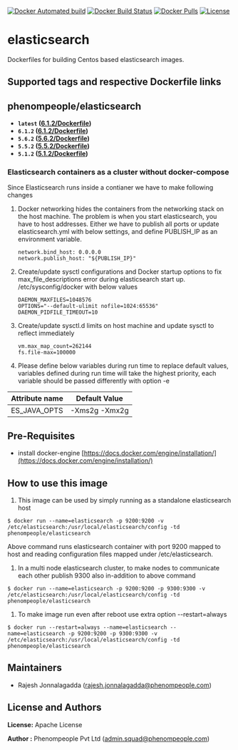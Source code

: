 [![Docker Automated build](https://img.shields.io/docker/automated/phenompeople/elasticsearch.svg?style=plastic)](https://hub.docker.com/r/phenompeople/elasticsearch/)
[![Docker Build Status](https://img.shields.io/docker/build/phenompeople/elasticsearch.svg?style=plastic)](https://hub.docker.com/r/phenompeople/elasticsearch/)
[![Docker Pulls](https://img.shields.io/docker/pulls/phenompeople/elasticsearch.svg?style=plastic)](https://hub.docker.com/r/phenompeople/elasticsearch/)
[![License](https://img.shields.io/badge/License-Apache%202.0-blue.svg)](https://opensource.org/licenses/Apache-2.0)

# elasticsearch 

Dockerfiles for building Centos based elasticsearch images.

## Supported tags and respective Dockerfile links

## phenompeople/elasticsearch

* **`latest`		([6.1.2/Dockerfile](https://bitbucket.org/phenompeople/elasticsearch/src/master/6.1.2/Dockerfile))**
* **`6.1.2` 		([6.1.2/Dockerfile](https://bitbucket.org/phenompeople/elasticsearch/src/master/6.1.2/Dockerfile))**
* **`5.6.2` 		([5.6.2/Dockerfile](https://bitbucket.org/phenompeople/elasticsearch/src/master/5.6.2/Dockerfile))**
* **`5.5.2` 		([5.5.2/Dockerfile](https://bitbucket.org/phenompeople/elasticsearch/src/master/5.5.2/Dockerfile))**
* **`5.1.2` 		([5.1.2/Dockerfile](https://bitbucket.org/phenompeople/elasticsearch/src/master/5.1.2/Dockerfile))**

### Elasticsearch containers as a cluster without docker-compose 

Since Elasticsearch runs inside a contianer we have to make following changes

1. Docker networking hides the containers from the networking stack on the host machine. The problem is when you start elasticsearch, you have to host addresses. 
   Either we have to publish all ports or update elasticsearch.yml with below settings, and define PUBLISH_IP as an environment variable.
   
   ```
   network.bind_host: 0.0.0.0
   network.publish_host: "${PUBLISH_IP}"
   ```
    
1. Create/update sysctl configurations and Docker startup options to fix max_file_descriptions error during elasticsearch start up.
	/etc/sysconfig/docker with below values
	
	```
	DAEMON_MAXFILES=1048576
	OPTIONS="--default-ulimit nofile=1024:65536"
	DAEMON_PIDFILE_TIMEOUT=10
	```

1. Create/update sysctl.d limits on host machine and update sysctl to reflect immediately

	```
	vm.max_map_count=262144
	fs.file-max=100000
	```
1. Please define below variables during run time to replace default values, variables defined during run time will take the highest priority, each variable should be passed differently with option -e 

|Attribute name                     | Default Value             |
|-----------------------------------|---------------------------|
|ES_JAVA_OPTS                       | -Xms2g -Xmx2g             |

## Pre-Requisites

- install docker-engine [https://docs.docker.com/engine/installation/](https://docs.docker.com/engine/installation/)

## How to use this image 

1.  This image can be used by simply running as a standalone elasticsearch host 

```$ docker run --name=elasticsearch -p 9200:9200 -v /etc/elasticsearch:/usr/local/elasticsearch/config -td phenompeople/elasticsearch```

Above command runs elasticsearch container with port 9200 mapped to host and reading configuration files mapped under /etc/elasticsearch. 

1. In a multi node elasticsearch cluster, to make nodes to communicate each other publish 9300 also in-addition to above command

```$ docker run --name=elasticsearch -p 9200:9200 -p 9300:9300 -v /etc/elasticsearch:/usr/local/elasticsearch/config -td phenompeople/elasticsearch```

1. To make image run even after reboot use extra option --restart=always

```$ docker run --restart=always --name=elasticsearch --name=elasticsearch -p 9200:9200 -p 9300:9300 -v /etc/elasticsearch:/usr/local/elasticsearch/config -td phenompeople/elasticsearch```

## Maintainers

* Rajesh Jonnalagadda (<rajesh.jonnalagadda@phenompeople.com>)

## License and Authors

**License:**	Apache License

**Author :** Phenompeople Pvt Ltd (<admin.squad@phenompeople.com>)